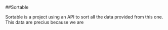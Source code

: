 ##Sortable

Sortable is a project using an API to sort all the data provided from this one.
This data are precius because we are 